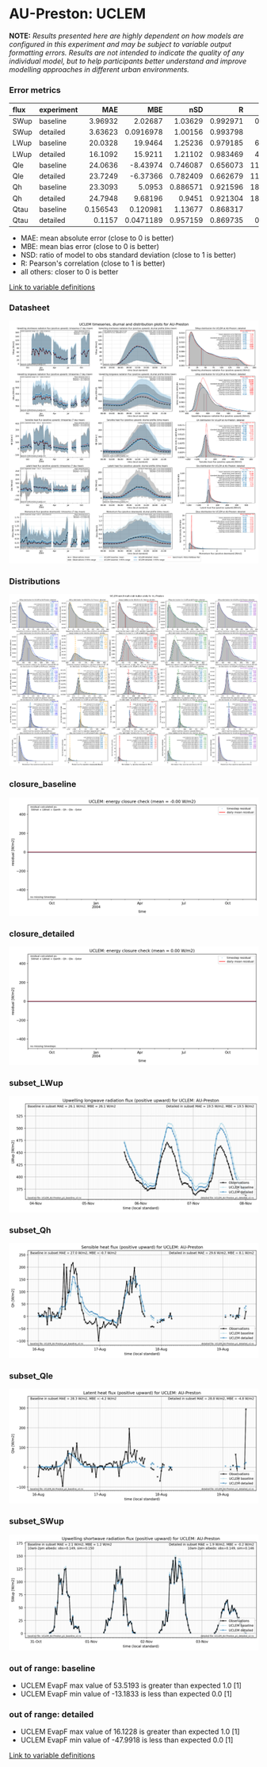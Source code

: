 # AU-Preston: UCLEM

**NOTE:** *Results presented here are highly dependent on how models are configured in this experiment and may be subject to variable output formatting errors. Results are not intended to indicate the quality of any individual model, but to help participants better understand and improve modelling approaches in different urban environments.*

### Error metrics

| flux   | experiment   |       MAE |        MBE |      nSD |        R |     5th |    95th |      RMSE |    cRMSE |       AMBE |      1-nSD |        1-R |   nSkewness |   nKurtosis |   Overlap |
|:-------|:-------------|----------:|-----------:|---------:|---------:|--------:|--------:|----------:|---------:|-----------:|-----------:|-----------:|------------:|------------:|----------:|
| SWup   | baseline     |  3.96932  |  2.02687   | 1.03629  | 0.992971 |  0.5432 |  2.9017 |  6.21178  | 0.12604  |  2.02687   | 0.0362914  | 0.00702937 |   0.112526  |   0.292396  | 0.0654393 |
| SWup   | detailed     |  3.63623  |  0.0916978 | 1.00156  | 0.993798 |  0.571  |  1.6357 |  5.19399  | 0.111473 |  0.0916978 | 0.00156024 | 0.00620222 |   0.100621  |   0.259694  | 0.0697289 |
| LWup   | baseline     | 20.0328   | 19.9464    | 1.25236  | 0.979185 |  6.5396 | 44.4861 | 24.5412   | 0.340327 | 19.9464    | 0.252362   | 0.0208152  |   0.0667732 |   0.367433  | 0.162123  |
| LWup   | detailed     | 16.1092   | 15.9211    | 1.21102  | 0.983469 |  4.7407 | 36.6654 | 20.0683   | 0.290808 | 15.9211    | 0.211022   | 0.0165311  |   0.0536596 |   0.313962  | 0.136239  |
| Qle    | baseline     | 24.0636   | -8.43974   | 0.746087 | 0.656073 | 11.3822 | 19.5259 | 40.4697   | 0.760047 |  8.43974   | 0.253913   | 0.343927   |   0.223351  |   0.121807  | 0.268446  |
| Qle    | detailed     | 23.7249   | -6.37366   | 0.782409 | 0.662679 | 11.5046 | 12.7576 | 40.0059   | 0.758414 |  6.37366   | 0.217591   | 0.337321   |   0.106929  |   0.383817  | 0.257042  |
| Qh     | baseline     | 23.3093   |  5.0953    | 0.886571 | 0.921596 | 18.0855 | 19.372  | 36.2123   | 0.389727 |  5.0953    | 0.113429   | 0.0784037  |   0.0403961 |   0.0749721 | 0.170451  |
| Qh     | detailed     | 24.7948   |  9.68196   | 0.9451   | 0.921304 | 18.7824 |  1.0081 | 37.1225   | 0.389571 |  9.68196   | 0.0549002  | 0.0786961  |   0.0694068 |   0.135209  | 0.20366   |
| Qtau   | baseline     |  0.156543 |  0.120981  | 1.13677  | 0.868317 |  0.019  |  0.1746 |  0.221092 | 0.563996 |  0.120981  | 0.136769   | 0.131683   |   0.118994  |   0.0123116 | 0.194739  |
| Qtau   | detailed     |  0.1157   |  0.0471189 | 0.957159 | 0.869735 |  0.0065 |  0.019  |  0.171069 | 0.501203 |  0.0471189 | 0.0428411  | 0.130265   |   0.10657   |   0.0846321 | 0.13311   |

 - MAE: mean absolute error (close to 0 is better)
 - MBE: mean bias error (close to 0 is better)
 - NSD: ratio of model to obs standard deviation (close to 1 is better)
 - R: Pearson's correlation (close to 1 is better)
 - all others: closer to 0 is better

[Link to variable definitions](../modelattrs/variable_definitions.md)

### <a name="datasheet"></a>Datasheet
[![UCLEM_AU-Preston_Datasheet.png](UCLEM_AU-Preston_Datasheet.png)](UCLEM_AU-Preston_Datasheet.png)

### <a name="distributions"></a>Distributions
[![UCLEM_AU-Preston_Distributions.png](UCLEM_AU-Preston_Distributions.png)](UCLEM_AU-Preston_Distributions.png)

### <a name="closure_baseline"></a>closure_baseline
[![UCLEM_AU-Preston_closure_baseline.png](UCLEM_AU-Preston_closure_baseline.png)](UCLEM_AU-Preston_closure_baseline.png)

### <a name="closure_detailed"></a>closure_detailed
[![UCLEM_AU-Preston_closure_detailed.png](UCLEM_AU-Preston_closure_detailed.png)](UCLEM_AU-Preston_closure_detailed.png)

### <a name="subset_lwup"></a>subset_LWup
[![UCLEM_AU-Preston_subset_LWup.png](UCLEM_AU-Preston_subset_LWup.png)](UCLEM_AU-Preston_subset_LWup.png)

### <a name="subset_qh"></a>subset_Qh
[![UCLEM_AU-Preston_subset_Qh.png](UCLEM_AU-Preston_subset_Qh.png)](UCLEM_AU-Preston_subset_Qh.png)

### <a name="subset_qle"></a>subset_Qle
[![UCLEM_AU-Preston_subset_Qle.png](UCLEM_AU-Preston_subset_Qle.png)](UCLEM_AU-Preston_subset_Qle.png)

### <a name="subset_swup"></a>subset_SWup
[![UCLEM_AU-Preston_subset_SWup.png](UCLEM_AU-Preston_subset_SWup.png)](UCLEM_AU-Preston_subset_SWup.png)

### out of range: baseline

 - UCLEM EvapF max value of 53.5193 is greater than expected 1.0 [1]
 - UCLEM EvapF min value of -13.1833 is less than expected 0.0 [1]

### out of range: detailed

 - UCLEM EvapF max value of 16.1228 is greater than expected 1.0 [1]
 - UCLEM EvapF min value of -47.9918 is less than expected 0.0 [1]


[Link to variable definitions](../modelattrs/variable_definitions.md)

